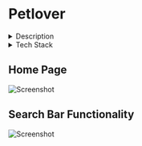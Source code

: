 # Petlover

<details>
    <summary>Description</summary>
    An application that let's you search for restaurants based on categories in an area using Yelp API. The application is build using Create React App and was designed using Flexbox and plain CSS.
</details>

<details>
    <summary>Tech Stack</summary>
    Javascript
    React
    HTML
    CSS
    Yelp API
</details>

## Home Page
![Screenshot](homepage-ravenous.png)

## Search Bar Functionality
![Screenshot](search-ravenous.png)